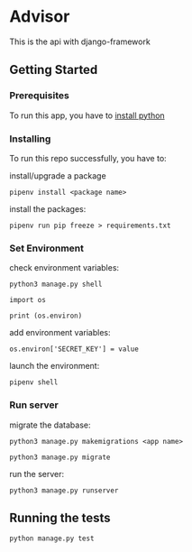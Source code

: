 # Advisor

This is the api with django-framework

## Getting Started

### Prerequisites
To run this app, you have to [install python](https://realpython.com/installing-python/)

### Installing

To run this repo successfully, you have to:

install/upgrade a package

`pipenv install <package name>`

install the packages:

`pipenv run pip freeze > requirements.txt`

### Set Environment

check environment variables:

`python3 manage.py shell`

`import os`

`print (os.environ)`

add environment variables:

`os.environ['SECRET_KEY'] = value`

launch the environment:

`pipenv shell`

### Run server 

migrate the database:

`python3 manage.py makemigrations <app name>`

`python3 manage.py migrate `

run the server:

`python3 manage.py runserver`

## Running the tests

`python manage.py test`

